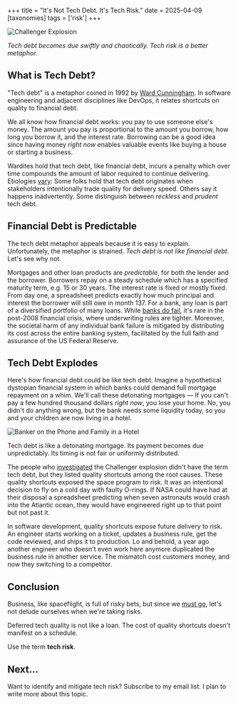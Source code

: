 +++
title = "It's Not Tech Debt. It's Tech Risk."
date = 2025-04-09
[taxonomies]
tags = ['risk']
+++

![Challenger Explosion](../challenger_explosion.jpg)
<div class="text-center">
  <p style="font-style: italic">
    Tech debt becomes due swiftly and chaotically. Tech risk is a better metaphor.
  </p>
</div>

## What is Tech Debt?

"Tech debt" is a metaphor coined in 1992 by [Ward Cunningham](https://en.wikipedia.org/wiki/Ward_Cunningham). In software engineering and adjacent disciplines like DevOps, it relates shortcuts on quality to financial debt. 

We all know how financial debt works: you pay to use someone else's money. The amount you pay is proportional to the amount you borrow, how long you borrow it, and the interest rate. Borrowing can be a good idea since having money *right now* enables valuable events like buying a house or starting a business.

Wardites hold that tech debt, like financial debt, incurs a penalty which over time compounds the amount of labor required to continue delivering. Etiologies [vary](https://waynehale.wordpress.com/2024/01/10/the-most-important-thing/): Some folks hold that tech debt originates when stakeholders intentionally trade quality for delivery speed. Others say it happens inadvertently. Some distinguish between *reckless* and *prudent* tech debt.

## Financial Debt is Predictable

The tech debt metaphor appeals because it is easy to explain. Unfortunately, the metaphor is strained. *Tech debt is not like financial debt*. Let's see why not.

Mortgages and other loan products are *predictable*, for both the lender and the borrower. Borrowers repay on a steady schedule which has a specified maturity term, e.g. 15 or 30 years. The interest rate is fixed or mostly fixed. From day one, a spreadsheet predicts exactly how much principal and interest the borrower will still owe in month 137. For a bank, any loan is part of a diversified portfolio of many loans. While [banks do fail](https://www.bitsaboutmoney.com/archive/banking-in-very-uncertain-times/), it's rare in the post-2008 financial crisis, where underwriting rules are tighter. Moreover, the societal harm of any individual bank failure is mitigated by distributing its cost across the entire banking system, facilitated by the full faith and assurance of the US Federal Reserve.

## Tech Debt Explodes

Here's how financial debt could be like tech debt. Imagine a hypothetical dystopian financial system in which banks could demand full mortgage repayment on a whim. We'll call these detonating mortgages — If you can't pay a few hundred thousand dollars *right now*, you lose your home. No, you didn't do anything wrong, but the bank needs some liquidity today, so you and your children are now living in a hotel.

![Banker on the Phone and Family in a Hotel](../bank_and_family.jpg)

Tech debt is like a detonating mortgage. Its payment becomes due unpredictably. Its timing is not fair or uniformly distributed.

The people who [investigated](https://en.wikipedia.org/wiki/Rogers_Commission_Report) the Challenger explosion didn't have the term tech debt, but they listed quality shortcuts among the root causes. These quality shortcuts exposed the space program to risk. It was an intentional decision to fly on a cold day with faulty O-rings. If NASA could have had at their disposal a spreadsheet predicting when seven astronauts would crash into the Atlantic ocean, they would have engineered right up to that point but not past it. 

In software development, quality shortcuts expose future delivery to risk. An engineer starts working on a ticket, updates a business rule, get the code reviewed, and ships it to production. Lo and behold, a year ago another engineer who doesn't even work here anymore duplicated the business rule in another service. The mismatch cost customers money, and now they switching to a competitor.

## Conclusion

Business, like spaceflight, is full of risky bets, but since we [must go](https://waynehale.wordpress.com/2024/01/10/the-most-important-thing/), let's not delude ourselves when we're taking risks. 

Deferred tech quality is not like a loan. The cost of quality shortcuts doesn't manifest on a schedule. 

Use the term **tech risk**. 

## Next...

Want to identify and mitigate tech risk? Subscribe to my email list. I plan to write more about this topic.
